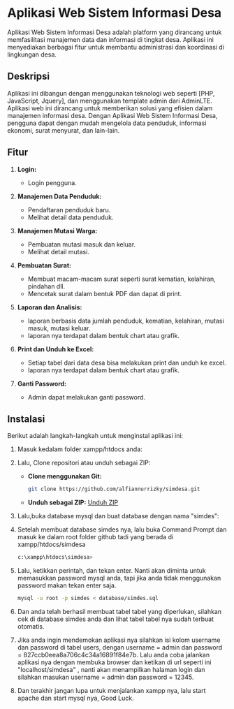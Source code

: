 # Aplikasi Web Sistem Informasi Desa

Aplikasi Web Sistem Informasi Desa adalah platform yang dirancang untuk memfasilitasi manajemen data dan informasi di tingkat desa. Aplikasi ini menyediakan berbagai fitur untuk membantu administrasi dan koordinasi di lingkungan desa.

## Deskripsi

Aplikasi ini dibangun dengan menggunakan teknologi web seperti [PHP, JavaScript, Jquery], dan menggunakan template admin dari AdminLTE. Aplikasi web ini dirancang untuk memberikan solusi yang efisien dalam manajemen informasi desa. Dengan Aplikasi Web Sistem Informasi Desa, pengguna dapat dengan mudah mengelola data penduduk, informasi ekonomi, surat menyurat, dan lain-lain.

## Fitur

1. **Login:**
   - Login pengguna.

2. **Manajemen Data Penduduk:**
   - Pendaftaran penduduk baru.
   - Melihat detail data penduduk.

3. **Manajemen Mutasi Warga:**
   - Pembuatan mutasi masuk dan keluar.
   - Melihat detail mutasi.

4. **Pembuatan Surat:**
   - Membuat macam-macam surat seperti surat kematian, kelahiran, pindahan dll.
   - Mencetak surat dalam bentuk PDF dan dapat di print.

5. **Laporan dan Analisis:**
   - laporan berbasis data jumlah penduduk, kematian, kelahiran, mutasi masuk,      mutasi keluar.
   - laporan nya terdapat dalam bentuk chart atau grafik.

6. **Print dan Unduh ke Excel:**
   - Setiap tabel dari data desa bisa melakukan print dan unduh ke excel.
   - laporan nya terdapat dalam bentuk chart atau grafik.

7. **Ganti Password:**
   - Admin dapat melakukan ganti password.

## Instalasi

Berikut adalah langkah-langkah untuk menginstal aplikasi ini:

1. Masuk kedalam folder xampp/htdocs anda:

2. Lalu, Clone repositori atau unduh sebagai ZIP:

   - **Clone menggunakan Git:**
     ```bash
     git clone https://github.com/alfiannurrizky/simdesa.git
     ```
   - **Unduh sebagai ZIP:**
     [Unduh ZIP](https://github.com/alfiannurrizky/simdesa/archive/refs/heads/main.zip)

3. Lalu,buka database mysql dan buat database dengan nama "simdes":

4. Setelah membuat database simdes nya, lalu buka Command Prompt dan masuk ke dalam root folder github tadi yang berada di xampp/htdocs/simdesa 

    ```bash
    c:\xampp\htdocs\simdesa>

5. Lalu, ketikkan perintah, dan tekan enter. Nanti akan diminta untuk memasukkan password mysql anda, tapi jika anda tidak menggunakan password makan tekan enter saja.
    ```bash
    mysql -u root -p simdes < database/simdes.sql

6. Dan anda telah berhasil membuat tabel tabel yang diperlukan, silahkan cek di database simdes anda dan lihat tabel tabel nya sudah terbuat otomatis.

7. Jika anda ingin mendemokan aplikasi nya silahkan isi kolom username dan password di tabel users, dengan username = admin dan password = 827ccb0eea8a706c4c34a16891f84e7b. Lalu anda coba jalankan aplikasi nya dengan membuka browser dan ketikan di url seperti ini "localhost/simdesa" , nanti akan menampilkan halaman login dan silahkan masukan username = admin dan password = 12345.

8. Dan terakhir jangan lupa untuk menjalankan xampp nya, lalu start apache dan start mysql nya, Good Luck.
